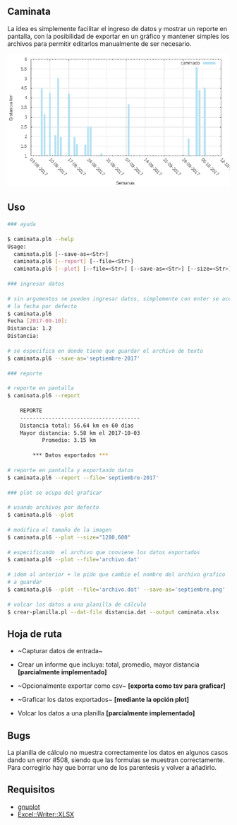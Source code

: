 Caminata
--------

La idea es simplemente facilitar el ingreso de datos y mostrar un reporte
en pantalla, con la posibilidad de exportar en un gráfico y mantener simples
los archivos para permitir editarlos manualmente de ser necesario.

![render gnuplot](/imgs/distancia.png)

## Uso

```bash
### ayuda

$ caminata.pl6 --help
Usage:
  caminata.pl6 [--save-as=<Str>] 
  caminata.pl6 [--report] [--file=<Str>] 
  caminata.pl6 [--plot] [--file=<Str>] [--save-as=<Str>] [--size=<Str>]

### ingresar datos

# sin argumentos se pueden ingresar datos, simplemente con enter se acepta
# la fecha por defecto
$ caminata.pl6
Fecha [2017-09-10]:
Distancia: 1.2
Distancia:

# se especifica en donde tiene que guardar el archivo de texto
$ caminata.pl6 --save-as='septiembre-2017'

### reporte

# reporte en pantalla 
$ caminata.pl6 --report

    REPORTE
    --------------------------------------
    Distancia total: 56.64 km en 60 días
    Mayor distancia: 5.58 km el 2017-10-03
           Promedio: 3.15 km 

        *** Datos exportados ***

# reporte en pantalla y exportando datos
$ caminata.pl6 --report --file='septiembre-2017'

### plot se ocupa del graficar

# usando archivos por defecto
$ caminata.pl6 --plot

# modifica el tamaño de la imagen
$ caminata.pl6 --plot --size="1280,600"

# especificando  el archivo que conviene los datos exportados
$ caminata.pl6 --plot --file='archivo.dat'

# idem al anterior + le pido que cambie el nombre del archivo grafico
# a guardar
$ caminata.pl6 --plot --file='archivo.dat' --save-as='septiembre.png'

# volcar los datos a una planilla de cálculo
$ crear-planilla.pl --dat-file distancia.dat --output caminata.xlsx

```

## Hoja de ruta

* ~Capturar datos de entrada~

* Crear un informe que incluya: total, promedio, mayor distancia
  **[parcialmente implementado]**

* ~Opcionalmente exportar como csv~ **[exporta como tsv para graficar]**

* ~Graficar los datos exportados~ **[mediante la opción plot]**

* Volcar los datos a una planilla **[parcialmente implementado]**

## Bugs

La planilla de cálculo no muestra correctamente los datos en algunos casos
dando un error #508, siendo que las formulas se muestran correctamente.
Para corregirlo hay que borrar uno de los parentesis
y volver a añadirlo.

## Requisitos
* [gnuplot](http://gnuplot.info/)
* [Excel::Writer::XLSX](http://metacpan.org/pod/Excel::Writer::XLSX)
